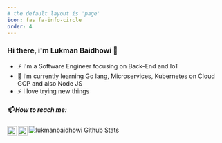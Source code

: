 ```yaml
---
# the default layout is 'page'
icon: fas fa-info-circle
order: 4
---
```


### Hi there, i'm Lukman Baidhowi 👋
- ⚡ I'm a Software Engineer focusing on Back-End and IoT
- 🌱 I’m currently learning Go lang, Microservices, Kubernetes on Cloud GCP and also Node JS
- ⚡ I love trying new things

##### 📫 How to reach me:

[<img align="left" alt="Lukman Baidhowi | LinkedIn" width="22px" src="https://cdn.jsdelivr.net/npm/simple-icons@v3/icons/linkedin.svg" />][linkedin]
[<img align="left" alt="Lukman Baidhowi | Instagram" width="22px" src="https://cdn.jsdelivr.net/npm/simple-icons@v3/icons/instagram.svg" />][instagram]

[instagram]: https://instagram.com/lukman.baidhowi
[linkedin]: https://linkedin.com/in/lukmanbaidhowi

<img align="left" alt="lukmanbaidhowi Github Stats" src="https://github-readme-stats.vercel.app/api?username=lukmanbaidhowi&theme=algolia&show_icons=true">
